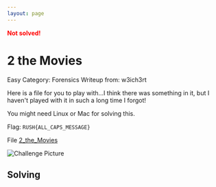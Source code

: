```yaml
---
layout: page
---
```


<span style="color:red; font-weight:bold;">Not solved!</span>

# 2 the Movies

Easy
Category: Forensics
Writeup from: w3ich3rt

Here is a file for you to play with...I think there was something in it, but I haven't played with it in such a long time I forgot!

You might need Linux or Mac for solving this.

Flag: `RUSH{ALL_CAPS_MESSAGE}`

File [2_the_Movies](2_the_Movies) 

![Challenge Picture](chandler.png)

## Solving

